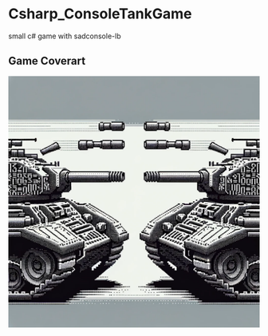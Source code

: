 # Csharp_ConsoleTankGame
small c# game with sadconsole-lb

## Game Coverart
![](https://github.com/weitnow/Csharp_ConsoleTankGame/blob/main/gamecover.png)
